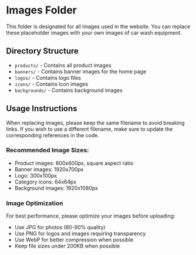 
# Images Folder

This folder is designated for all images used in the website. You can replace these placeholder images with your own images of car wash equipment.

## Directory Structure

- `products/` - Contains all product images
- `banners/` - Contains banner images for the home page
- `logos/` - Contains logo files 
- `icons/` - Contains icon images
- `backgrounds/` - Contains background images

## Usage Instructions

When replacing images, please keep the same filename to avoid breaking links. If you wish to use a different filename, make sure to update the corresponding references in the code.

### Recommended Image Sizes:

- Product images: 600x600px, square aspect ratio
- Banner images: 1920x700px
- Logo: 300x100px 
- Category icons: 64x64px
- Background images: 1920x1080px

### Image Optimization

For best performance, please optimize your images before uploading:
- Use JPG for photos (80-90% quality)
- Use PNG for logos and images requiring transparency
- Use WebP for better compression when possible
- Keep file sizes under 200KB when possible
